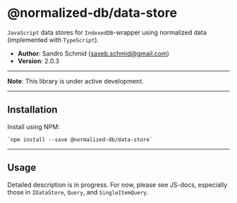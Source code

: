 # @normalized-db/data-store

`JavaScript` data stores for `IndexedDB`-wrapper using normalized data (implemented with `TypeScript`).

 - **Author**: Sandro Schmid ([saseb.schmid@gmail.com](<mailto:saseb.schmid@gmail.com>))
 - **Version**: 2.0.3

---

**Note**: This library is under active development.

---

## Installation

Install using NPM:

    `npm install --save @normalized-db/data-store`
    
---
                                                 
## Usage

Detailed description is in progress. For now, please see JS-docs, especially those in `IDataStore`, `Query`, 
and `SingleItemQuery`.
